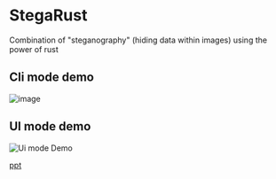 # StegaRust
Combination of "steganography" (hiding data within images) using the power of rust
## Cli mode demo
![image](https://github.com/AashishKumar-3002/StegaRust/assets/110625812/d543e391-9ae8-4cd4-af16-13645609a6ff)


## UI mode demo
![Ui mode Demo](https://github.com/AashishKumar-3002/StegaRust/assets/110625812/b4945626-c5eb-4540-bb4a-fd4ee7657b74)

[ppt](https://docs.google.com/presentation/d/1YTJPlMZvOdjG4P2vM0S8dWKKEWQtaO_7/edit?usp=drive_link&ouid=111300428244894422615&rtpof=true&sd=true)
